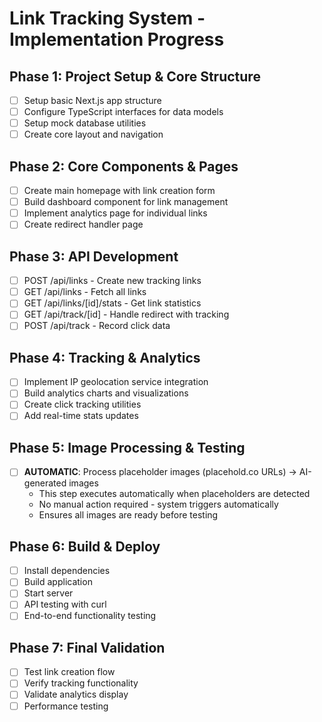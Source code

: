 # Link Tracking System - Implementation Progress

## Phase 1: Project Setup & Core Structure
- [ ] Setup basic Next.js app structure
- [ ] Configure TypeScript interfaces for data models
- [ ] Setup mock database utilities
- [ ] Create core layout and navigation

## Phase 2: Core Components & Pages
- [ ] Create main homepage with link creation form
- [ ] Build dashboard component for link management
- [ ] Implement analytics page for individual links
- [ ] Create redirect handler page

## Phase 3: API Development
- [ ] POST /api/links - Create new tracking links
- [ ] GET /api/links - Fetch all links
- [ ] GET /api/links/[id]/stats - Get link statistics
- [ ] GET /api/track/[id] - Handle redirect with tracking
- [ ] POST /api/track - Record click data

## Phase 4: Tracking & Analytics
- [ ] Implement IP geolocation service integration
- [ ] Build analytics charts and visualizations  
- [ ] Create click tracking utilities
- [ ] Add real-time stats updates

## Phase 5: Image Processing & Testing
- [ ] **AUTOMATIC**: Process placeholder images (placehold.co URLs) → AI-generated images
  - This step executes automatically when placeholders are detected
  - No manual action required - system triggers automatically
  - Ensures all images are ready before testing

## Phase 6: Build & Deploy
- [ ] Install dependencies
- [ ] Build application
- [ ] Start server
- [ ] API testing with curl
- [ ] End-to-end functionality testing

## Phase 7: Final Validation
- [ ] Test link creation flow
- [ ] Verify tracking functionality
- [ ] Validate analytics display
- [ ] Performance testing
